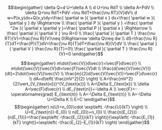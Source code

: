 $$\begin{gather} 
\delta Q=d U+\delta A \\
d U=\nu RdT \\
\delta A=PdV \\
\delta Q=\nu RdT+PdV =\nu RdT+\frac{\nu RT}{V}dV\\
d w=P(x,y)dx+Q(x,y)dy=\frac{ \partial w }{ \partial x } dx+\frac{ \partial w }{ \partial y } dy \Rightarrow \\
\frac{ \partial P }{ \partial y } =\frac{ \partial ^2w }{ \partial x \partial y }=\frac{ \partial P }{ \partial x } \Rightarrow  \\
\frac{ \partial  }{ \partial V } \nu R=0 \\
\frac{ \partial  }{ \partial T } \frac{\nu RT}{V}=\frac{\nu R}{V}\neq 0\Rightarrow \delta Q\neq dw \\
dS=\frac{\nu R}{T}dT+\frac{P}{T}dV=\frac{\nu R}{T}dT+\frac{\nu R}{V}dV \\
\frac{ \partial  }{ \partial V } \frac{\nu R}{T}=0\\
\frac{ \partial  }{ \partial T } \frac{\nu R}{V}=0
\end{gather}$$

$$\begin{gather}
m\dot{\vec{V}}d\vec{r}=\vec{F}d\vec{r} \\
m\dot{\vec{V}}\vec{V}dt=\vec{F}\vec{V}dt \\
\frac{d(\vec{V}\vec{V})}{dt}=2\dot{\vec{V}}\vec{V} \\
\frac{m}{2}d(\vec{V}\vec{V})=\vec{F}d\vec{r} \\
dA=d\left( \frac{mV^2}{2} \right) \\
A=\frac{mV^2}{2}\vert_{V_{\text{н}}}^{V_{\text{к}}} \\
A=\Delta E_{\text{к}} \\
\delta A=\vec{F}d\vec{r} \\
dE_{\text{п}}=-\delta A \\
\vec{F}=-\operatorname{grad} E_{\text{п}} \\
A=-\Delta E_{\text{п}} \\
A=-\Delta U=\Delta K \\
E=C
\end{gather}$$
$$\begin{gather}
n(U)=n_{0}\cdot \exp\left( -\frac{U}{kT} \right) \\
U=E_{\text{п}}-E_{0} \\
n(E_{0})=n_{0} \\
\frac{n(E_{2})}{n(E_{1})}=\frac{\exp\left( -\frac{E_{2}}{kT} \right)}{\exp\left( -\frac{E_{1}}{kT} \right)}=\exp\left( -\frac{E_{2}-E_{1}}{kT} \right)
\end{gather}$$